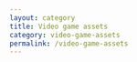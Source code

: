 ```yaml
---
layout: category
title: Video game assets
category: video-game-assets
permalink: /video-game-assets
---
```

